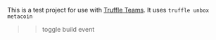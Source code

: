 This is a test project for use with [Truffle
Teams](https://my.truffleteams.com). It uses `truffle unbox metacoin`


>> toggle build event
